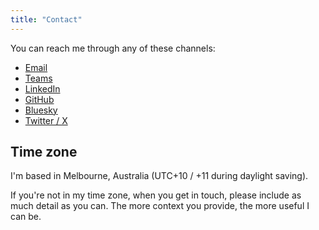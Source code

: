 ```yaml
---
title: "Contact"
---
```


You can reach me through any of these channels:

* [Email](mailto:ali@ali.id.au)
* [Teams](im:ali@ali.id.au)
* [LinkedIn](https://au.linkedin.com/in/alirobe)
* [GitHub](https://github.com/alirobe)
* [Bluesky](https://bsky.app/profile/ali.id.au)
* [Twitter / X](https://x.com/alirobe)

## Time zone

I'm based in Melbourne, Australia (UTC+10 / +11 during daylight saving).

If you're not in my time zone, when you get in touch, please include as much detail as you can. The more context you provide, the more useful I can be.